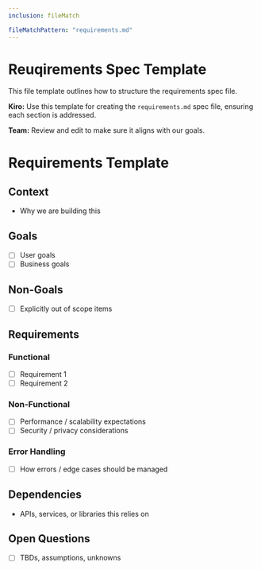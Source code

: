 ```yaml
---
inclusion: fileMatch

fileMatchPattern: "requirements.md"
---
```


# Reuqirements Spec Template

This file template outlines how to structure the requirements spec file.

**Kiro:** Use this template for creating the `requirements.md` spec file, ensuring each section is addressed.

**Team:** Review and edit to make sure it aligns with our goals.

# Requirements Template

## Context

- Why we are building this

## Goals

- [ ] User goals
- [ ] Business goals

## Non-Goals

- [ ] Explicitly out of scope items

## Requirements

### Functional

- [ ] Requirement 1
- [ ] Requirement 2

### Non-Functional

- [ ] Performance / scalability expectations
- [ ] Security / privacy considerations

### Error Handling

- [ ] How errors / edge cases should be managed

## Dependencies

- APIs, services, or libraries this relies on

## Open Questions

- [ ] TBDs, assumptions, unknowns
